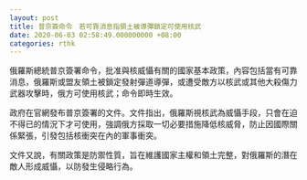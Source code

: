 ```yaml
---
layout: post
title: 普京簽命令　若可靠消息指領土被導彈鎖定可使用核武
date: 2020-06-03 02:58:49.000000000 +08:00
categories: rthk
---
```


俄羅斯總統普京簽署命令，批准與核威懾有關的國家基本政策，內容包括當有可靠消息，俄羅斯或盟友領土被鎖定發射彈道導彈，或遭受敵方以核武或其他大殺傷力武器攻擊時，俄方可使用核武；命令即時生效。

政府在官網發布普京簽署的文件。文件指出，俄羅斯視核武為威懾手段，只會在迫不得已的情況下才可使用，強調俄方採取一切必要措施降低核威脅，防止因國際關係緊張，引發包括核衝突在內的軍事衝突。

文件又說，有關政策是防禦性質，旨在維護國家主權和領土完整，對俄羅斯的潛在敵人形成威懾，以防發生侵略行為。
